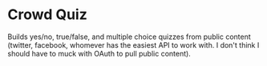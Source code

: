 Crowd Quiz
==========

Builds yes/no, true/false, and multiple choice quizzes from public content (twitter, facebook, whomever has the easiest API to work with. I don't think I should have to muck with OAuth to pull public content).






